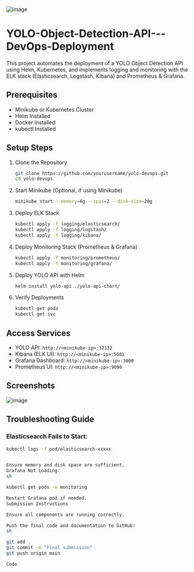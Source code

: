 ![image](https://github.com/user-attachments/assets/6f3a86d2-7689-4c37-9eee-e24b84558236)

# YOLO-Object-Detection-API---DevOps-Deployment
This project automates the deployment of a YOLO Object Detection API using Helm, Kubernetes, and implements logging and monitoring with the ELK stack (Elasticsearch, Logstash, Kibana) and Prometheus & Grafana.

## Prerequisites

- Minikube or Kubernetes Cluster
- Helm Installed
- Docker Installed
- kubectl Installed

## Setup Steps

1. Clone the Repository

    ```sh
    git clone https://github.com/yourusername/yolo-devops.git
    cd yolo-devops
    ```

2. Start Minikube (Optional, if using Minikube)

    ```sh
    minikube start --memory=6g --cpus=2 --disk-size=20g
    ```

3. Deploy ELK Stack

    ```sh
    kubectl apply -f logging/elasticsearch/
    kubectl apply -f logging/logstash/
    kubectl apply -f logging/kibana/
    ```

4. Deploy Monitoring Stack (Prometheus & Grafana)

    ```sh
    kubectl apply -f monitoring/prometheus/
    kubectl apply -f monitoring/grafana/
    ```

5. Deploy YOLO API with Helm

    ```sh
    helm install yolo-api ./yolo-api-chart/
    ```

6. Verify Deployments

    ```sh
    kubectl get pods
    kubectl get svc
    ```

## Access Services

- YOLO API: `http://<minikube-ip>:32132`
- Kibana (ELK UI): `http://<minikube-ip>:5601`
- Grafana Dashboard: `http://<minikube-ip>:3000`
- Prometheus UI: `http://<minikube-ip>:9090`

## Screenshots
![image](https://github.com/user-attachments/assets/aa313568-59e2-4813-a9f1-a23ca08824c8)


## Troubleshooting Guide

### Elasticsearch Fails to Start:

```sh
kubectl logs -f pod/elasticsearch-xxxxx


Ensure memory and disk space are sufficient.
Grafana Not Loading:
sh

kubectl get pods -n monitoring

Restart Grafana pod if needed.
Submission Instructions

Ensure all components are running correctly.

Push the final code and documentation to GitHub:
sh

git add .
git commit -m "Final submission"
git push origin main

Code






